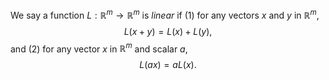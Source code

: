 We say a function $L:\mathbb{R}^{m}→\mathbb{R}^{m}$ is _linear_ if (1) for any vectors $x$ and $y$ in $\mathbb{R}^{m}$, $$L(x+y)=L(x)+L(y),$$and (2) for any vector $x$ in $\mathbb{R}^{m}$ and scalar $a$, $$L(ax) = aL(x).$$
